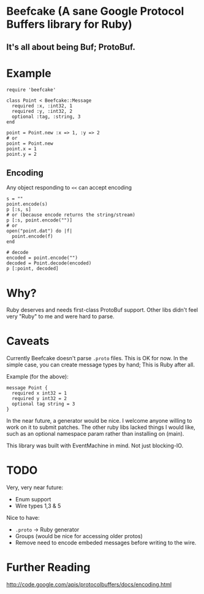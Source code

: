 # Beefcake (A sane Google Protocol Buffers library for Ruby)
## It's all about being Buf; ProtoBuf.


# Example

    require 'beefcake'

    class Point < Beefcake::Message
      required :x, :int32, 1
      required :y, :int32, 2
      optional :tag, :string, 3
    end

    point = Point.new :x => 1, :y => 2
    # or
    point = Point.new
    point.x = 1
    point.y = 2

## Encoding

Any object responding to `<<` can accept encoding

    s = ""
    point.encode(s)
    p [:s, s]
    # or (because encode returns the string/stream)
    p [:s, point.encode("")]
    # or
    open("point.dat") do |f|
      point.encode(f)
    end

    # decode
    encoded = point.encode("")
    decoded = Point.decode(encoded)
    p [:point, decoded]

# Why?

  Ruby deserves and needs first-class ProtoBuf support.
  Other libs didn't feel very "Ruby" to me and were hard to parse.

# Caveats

  Currently Beefcake doesn't parse `.proto` files.  This is OK for now.
  In the simple case, you can create message types by hand; This is Ruby
  after all.

  Example (for the above):

    message Point {
      required x int32 = 1
      required y int32 = 2
      optional tag string = 3
    }

  In the near future, a generator would be nice.  I welcome anyone willing
  to work on it to submit patches.  The other ruby libs lacked things I would
  like, such as an optional namespace param rather than installing on (main).

  This library was built with EventMachine in mind.  Not just blocking-IO.

# TODO

Very, very near future:

* Enum support
* Wire types 1,3 & 5

Nice to have:

* `.proto` -> Ruby generator
* Groups (would be nice for accessing older protos)
* Remove need to encode embeded messages before writing to the wire.

# Further Reading

http://code.google.com/apis/protocolbuffers/docs/encoding.html
